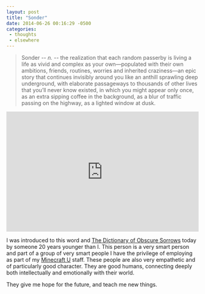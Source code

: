 ```yaml
---
layout: post
title: "Sonder"
date: 2014-06-26 00:16:29 -0500
categories: 
 - thoughts
 - elsewhere
---
```


> Sonder -- _n._ -- the realization that each random passerby is living a life as vivid and complex as your own—populated with their own ambitions, friends, routines, worries and inherited craziness—an epic story that continues invisibly around you like an anthill sprawling deep underground, with elaborate passageways to thousands of other lives that you’ll never know existed, in which you might appear only once, as an extra sipping coffee in the background, as a blur of traffic passing on the highway, as a lighted window at dusk.

<iframe width="100%" height="315" src="https://www.youtube.com/embed/AkoML0_FiV4?si=CFV60_66QeK_w8SP" title="YouTube video player" frameborder="0" allow="accelerometer; autoplay; clipboard-write; encrypted-media; gyroscope; picture-in-picture; web-share" referrerpolicy="strict-origin-when-cross-origin" allowfullscreen></iframe>

I was introduced to this word and [The Dictionary of Obscure Sorrows](http://www.dictionaryofobscuresorrows.com/post/23536922667/sonder) today by someone 20 years younger than I. This person is a very smart person and part of a group of very smart people I have the privilege of employing as part of my [Minecraft U](http://minecraftu.org/) staff. These people are also very empathetic and of particularly good character. They are good humans, connecting deeply both intellectually and emotionally with their world. 

They give me hope for the future, and teach me new things.
